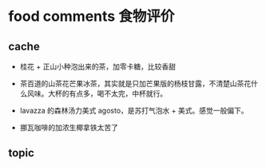 # food comments 食物评价

## cache

* 桂花 + 正山小种泡出来的茶，加零卡糖，比较香甜

* 茶百道的山茶花芒果冰茶，其实就是只加芒果版的杨枝甘露，不清楚山茶花什么风味。大杯的有点多，喝不太完，中杯就行。

* lavazza 的森林汤力美式 agosto，是苏打气泡水 + 美式。感觉一般偏下。

* 挪瓦咖啡的加浓生椰拿铁太苦了

## topic
